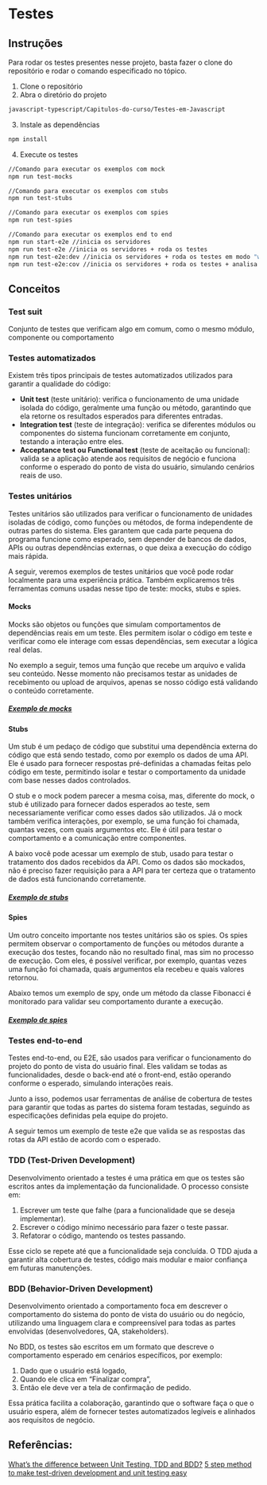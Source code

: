# Testes
## Instruções
Para rodar os testes presentes nesse projeto, basta fazer o clone do repositório e rodar o comando especificado no tópico.

1. Clone o repositório
2. Abra o diretório do projeto
```bash
javascript-typescript/Capitulos-do-curso/Testes-em-Javascript
```
3. Instale as dependências
```bash
npm install
```
4. Execute os testes
``` bash
//Comando para executar os exemplos com mock
npm run test-mocks

//Comando para executar os exemplos com stubs
npm run test-stubs

//Comando para executar os exemplos com spies
npm run test-spies

//Comando para executar os exemplos end to end
npm run start-e2e //inicia os servidores
npm run test-e2e //inicia os servidores + roda os testes
npm run test-e2e:dev //inicia os servidores + roda os testes em modo "watch"
npm run test-e2e:cov //inicia os servidores + roda os testes + analisa a cobertura de testes
```

## Conceitos
### Test suit
Conjunto de testes que verificam algo em comum, como o mesmo módulo, componente ou comportamento

### Testes automatizados
Existem três tipos principais de testes automatizados utilizados para garantir a qualidade do código:
- **Unit test** (teste unitário): verifica o funcionamento de uma unidade isolada do código, geralmente uma função ou método, garantindo que ela retorne os resultados esperados para diferentes entradas.
- **Integration test** (teste de integração): verifica se diferentes módulos ou componentes do sistema funcionam corretamente em conjunto, testando a interação entre eles.
- **Acceptance test ou Functional test** (teste de aceitação ou funcional): valida se a aplicação atende aos requisitos de negócio e funciona conforme o esperado do ponto de vista do usuário, simulando cenários reais de uso.

### Testes unitários
Testes unitários são utilizados para verificar o funcionamento de unidades isoladas de código, como funções ou métodos, de forma independente de outras partes do sistema. Eles garantem que cada parte pequena do programa funcione como esperado, sem depender de bancos de dados, APIs ou outras dependências externas, o que deixa a execução do código mais rápida.

A seguir, veremos exemplos de testes unitários que você pode rodar localmente para uma experiência prática. Também explicaremos três ferramentas comuns usadas nesse tipo de teste: mocks, stubs e spies.

#### Mocks
Mocks são objetos ou funções que simulam comportamentos de dependências reais em um teste. Eles permitem isolar o código em teste e verificar como ele interage com essas dependências, sem executar a lógica real delas.

No exemplo a seguir, temos uma função que recebe um arquivo e valida seu conteúdo. Nesse momento não precisamos testar as unidades de recebimento ou upload de arquivos, apenas se nosso código está validando o conteúdo corretamente.

##### **[Exemplo de mocks](https://github.com/thamiavicente/js-expert/tree/main/Testes-em-Javascript/1-Mocks)**

#### Stubs
Um stub é um pedaço de código que substitui uma dependência externa do código que está sendo testado, como por exemplo os dados de uma API. Ele é usado para fornecer respostas pré-definidas a chamadas feitas pelo código em teste, permitindo isolar e testar o comportamento da unidade com base nesses dados controlados.

O stub e o mock podem parecer a mesma coisa, mas, diferente do mock, o stub é utilizado para fornecer dados esperados ao teste, sem necessariamente verificar como esses dados são utilizados. Já o mock também verifica interações, por exemplo, se uma função foi chamada, quantas vezes, com quais argumentos etc. Ele é útil para testar o comportamento e a comunicação entre componentes.

A baixo você pode acessar um exemplo de stub, usado para testar o tratamento dos dados recebidos da API. Como os dados são mockados, não é preciso fazer requisição para a API para ter certeza que o tratamento de dados está funcionando corretamente.

##### **[Exemplo de stubs](https://github.com/thamiavicente/js-expert/tree/main/Testes-em-Javascript/2-Stubs)**

#### Spies
Um outro conceito importante nos testes unitários são os spies. Os spies permitem observar o comportamento de funções ou métodos durante a execução dos testes, focando não no resultado final, mas sim no processo de execução. Com eles, é possível verificar, por exemplo, quantas vezes uma função foi chamada, quais argumentos ela recebeu e quais valores retornou.

Abaixo temos um exemplo de spy, onde um método da classe Fibonacci é monitorado para validar seu comportamento durante a execução.

##### **[Exemplo de spies](https://github.com/thamiavicente/js-expert/tree/main/Testes-em-Javascript/3-Spies)**

### Testes end-to-end
Testes end-to-end, ou E2E, são usados para verificar o funcionamento do projeto do ponto de vista do usuário final. Eles validam se todas as funcionalidades, desde o back-end até o front-end, estão operando conforme o esperado, simulando interações reais.

Junto a isso, podemos usar ferramentas de análise de cobertura de testes para garantir que todas as partes do sistema foram testadas, seguindo as especificações definidas pela equipe do projeto.

A seguir temos um exemplo de teste e2e que valida se as respostas das rotas da API estão de acordo com o esperado.

### TDD (Test-Driven Development)
Desenvolvimento orientado a testes é uma prática em que os testes são escritos antes da implementação da funcionalidade. O processo consiste em:

1. Escrever um teste que falhe (para a funcionalidade que se deseja implementar).
2. Escrever o código mínimo necessário para fazer o teste passar.
3. Refatorar o código, mantendo os testes passando.

Esse ciclo se repete até que a funcionalidade seja concluída.
O TDD ajuda a garantir alta cobertura de testes, código mais modular e maior confiança em futuras manutenções.

### BDD (Behavior-Driven Development)
Desenvolvimento orientado a comportamento foca em descrever o comportamento do sistema do ponto de vista do usuário ou do negócio, utilizando uma linguagem clara e compreensível para todas as partes envolvidas (desenvolvedores, QA, stakeholders).

No BDD, os testes são escritos em um formato que descreve o comportamento esperado em cenários específicos, por exemplo:

1. Dado que o usuário está logado,
2. Quando ele clica em “Finalizar compra”,
3. Então ele deve ver a tela de confirmação de pedido.

Essa prática facilita a colaboração, garantindo que o software faça o que o usuário espera, além de fornecer testes automatizados legíveis e alinhados aos requisitos de negócio.

## Referências:
[What’s the difference between Unit Testing, TDD and BDD?](https://codeutopia.net/blog/2015/03/01/unit-testing-tdd-and-bdd/)
[5 step method to make test-driven development and unit testing easy](https://codeutopia.net/blog/2016/10/10/5-step-method-to-make-test-driven-development-and-unit-testing-easy/)